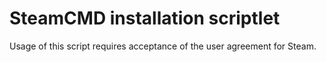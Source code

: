 # SteamCMD installation scriptlet

Usage of this script requires acceptance of the user agreement for Steam.
